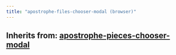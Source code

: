 ```yaml
---
title: "apostrophe-files-chooser-modal (browser)"
---
```

## Inherits from: [apostrophe-pieces-chooser-modal](../apostrophe-pieces/browser-apostrophe-pieces-chooser-modal.html)

